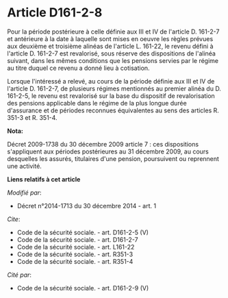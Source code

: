 # Article D161-2-8

Pour la période postérieure à celle définie aux III et IV de l'article D. 161-2-7 et antérieure à la date à laquelle sont
mises en oeuvre les règles prévues aux deuxième et troisième alinéas de l'article L. 161-22, le revenu défini à l'article D.
161-2-7 est revalorisé, sous réserve des dispositions de l'alinéa suivant, dans les mêmes conditions que les pensions servies
par le régime au titre duquel ce revenu a donné lieu à cotisation. 

Lorsque l'intéressé a relevé, au cours de la période définie aux III et IV de l'article D. 161-2-7, de plusieurs régimes
mentionnés au premier alinéa du D. 161-2-5, le revenu est revalorisé sur la base du dispositif de revalorisation des pensions
applicable dans le régime de la plus longue durée d'assurance et de périodes reconnues équivalentes au sens des articles R.
351-3 et R. 351-4.

**Nota:**

Décret 2009-1738 du 30 décembre 2009 article 7 : ces dispositions s'appliquent aux périodes postérieures au 31 décembre 2009,
au cours desquelles les assurés, titulaires d'une pension, poursuivent ou reprennent une activité.

**Liens relatifs à cet article**

_Modifié par_:

  - Décret n°2014-1713 du 30 décembre 2014 - art. 1

_Cite_:

  - Code de la sécurité sociale. - art. D161-2-5 (V)
  - Code de la sécurité sociale. - art. D161-2-7
  - Code de la sécurité sociale. - art. L161-22
  - Code de la sécurité sociale. - art. R351-3
  - Code de la sécurité sociale. - art. R351-4

_Cité par_:

  - Code de la sécurité sociale. - art. D161-2-9 (V)
